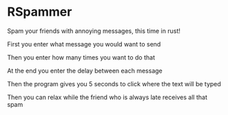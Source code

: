 # RSpammer
Spam your friends with annoying messages, this time in rust! 

First you enter what message you would want to send

Then you enter how many times you want to do that

At the end you enter the delay between each message

Then the program gives you 5 seconds to click where the text will be typed

Then you can relax while the friend who is always late receives all that spam
